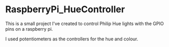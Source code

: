 # RaspberryPi_HueController
This is a small project I've created to control Philip Hue lights with the GPIO pins on a raspberry pi.


I used potentiometers as the controllers for the hue and colour.

